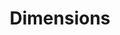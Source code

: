 ---
bigquery: https://console.cloud.google.com/bigquery?p=covid-19-dimensions-ai&page=table&d=data&t=publications
contributors: Digital Science, https://www.digital-science.com/
cost: Free for personal, non-commercial use.
description: Dimensions contains more than 100 million publications, ranging from
  articles published in scholarly journals, books and book chapters, to preprints
  and conference proceedings. All publications are contextualized with linked data
  sets, funding, publications, patents, clinical trials, and policy documents. You
  can also view associated categories, funders, institutions, and researcher profiles.
documentation: https://docs.dimensions.ai/bigquery/index.html
last_edit: Mon, 04 Apr 2022 19:04:00 GMT
location: https://www.dimensions.ai/products/free/
maintained_by: Digital Science, https://www.digital-science.com/
schema_fields: '[''assignee_orgs'', ''funding_jpy'', ''phase'', ''application_number'',
  ''inventor_names'', ''pmid'', ''grant_number'', ''title'', ''family_id'', ''family_count'',
  ''category_hra'', ''original_assignee_countries'', ''end_date'', ''date'', ''expiration_year'',
  ''links'', ''publisher'', ''funding_eur'', ''abstract'', ''type'', ''registry'',
  ''book_title'', ''start_year'', ''funding_nzd'', ''funding_cad'', ''end_year'',
  ''original_assignee_orgs'', ''legal_events'', ''start_date'', ''acknowledgements'',
  ''organisation_details'', ''relationships'', ''conditions'', ''date_print'', ''concepts'',
  ''funding_currency'', ''volume'', ''parent_id'', ''funder_org_state_codes'', ''editors'',
  ''description'', ''category_sdg'', ''category_icrp_ct'', ''citations'', ''family_members_ids'',
  ''current_assignee'', ''cpc'', ''funding_gbp'', ''category_uoa'', ''isbn'', ''research_org_state_names'',
  ''supporting_grant_ids'', ''research_org_state_codes'', ''authors'', ''date_normal'',
  ''repository_url'', ''original_title'', ''category_bra'', ''funding_usd'', ''address'',
  ''date_online'', ''associated_publication_pmid'', ''funder_org'', ''funder_orgs'',
  ''original_abstract'', ''funder_org_acronyms'', ''open_access_categories_v2'', ''doi'',
  ''established'', ''category_for'', ''linkout'', ''associated_grant_ids'', ''kind'',
  ''email_address'', ''category_icrp_cso'', ''active_years'', ''eisbn'', ''repository_id'',
  ''license'', ''category_hrcs_hc'', ''proceedings_title'', ''embargo_date'', ''journal'',
  ''funder_org_countries'', ''date_modified'', ''associated_publication_arxiv_id'',
  ''altmetrics'', ''cited_by_ids'', ''acronyms'', ''types'', ''funder_org_cities'',
  ''issue'', ''arxiv_id'', ''research_org_countries'', ''wikipedia_url'', ''year'',
  ''research_orgs'', ''current_assignee_orgs'', ''publication_date'', ''investigators'',
  ''subtitles'', ''source_id'', ''acronym'', ''ipcr'', ''funding_cny'', ''research_org_cities'',
  ''foa_number'', ''clinical_trial_ids'', ''associated_publication_doi'', ''researcher_ids'',
  ''status'', ''funder_countries'', ''funding_details'', ''legal_status'', ''citation_string'',
  ''name'', ''external_ids'', ''priority_year'', ''category_hrcs_rac'', ''expiration_date'',
  ''open_access_categories'', ''patent_ids'', ''interventions'', ''funding_amount'',
  ''gender'', ''granted_date'', ''language'', ''reference_ids'', ''id'', ''priority_date'',
  ''research_org_city_names'', ''book_series_title'', ''filing_status'', ''journal_lists'',
  ''date_inserted'', ''pmcid'', ''categories'', ''aliases'', ''pages'', ''filing_date'',
  ''conference'', ''labels'', ''associated_publication_id'', ''citations_count'',
  ''date_imported_gbq'', ''jurisdiction'', ''publication_year'', ''original_assignee'',
  ''created_date'', ''funding_aud'', ''funding_chf'', ''mesh_headings'', ''granted_year'',
  ''repository_name'', ''category_rcdc'', ''research_org_country_names'', ''filing_year'',
  ''mesh_terms'', ''current_assignee_countries'', ''publication_ids'', ''brief_title'',
  ''resulting_publication_doi'', ''metrics'', ''resulting_publication_ids'', ''assignee_countries'']'
shortname: dimensions
tags:
- scholarly literature
- patents
- funding
- clinical trials
- academic profiles
terms_of_use: 'Use of both the Dimensions COVID-19 dataset and full Dimensions dataset
  are subject to the Dimensions Terms of use: https://www.dimensions.ai/policies-terms-legal '
title: Dimensions
uuid: dcff88bd-fe6b-4fdb-8159-809bf9d7bc1c
---